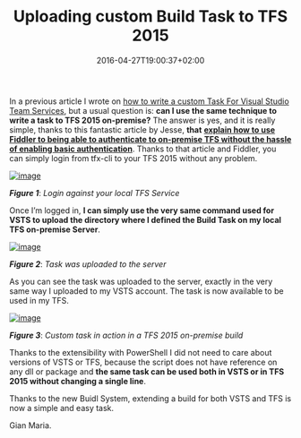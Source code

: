 ﻿---
title: "Uploading custom Build Task to TFS 2015"
description: ""
date: 2016-04-27T19:00:37+02:00
draft: false
tags: [build]
categories: [Tfs]
---
In a previous article I wrote on [how to write a custom Task For Visual Studio Team Services](http://www.codewrecks.com/blog/index.php/2016/03/17/writing-a-custom-task-for-build-vnext/), but a usual question is:  **can I use the same technique to write a task to TFS 2015 on-premise?** The answer is yes, and it is really simple, thanks to this fantastic article by Jesse,  **that** [**explain how to use Fiddler to being able to authenticate to on-premise TFS without the hassle of enabling basic authentication**](http://blog.jessehouwing.nl/2016/01/publish-build-tasks-to-tfs-2015-without.html). Thanks to that article and Fiddler, you can simply login from tfx-cli to your TFS 2015 without any problem.

[![image](https://www.codewrecks.com/blog/wp-content/uploads/2016/04/image_thumb-17.png "image")](https://www.codewrecks.com/blog/wp-content/uploads/2016/04/image-17.png)

 ***Figure 1***: *Login against your local TFS Service*

Once I’m logged in,  **I can simply use the very same command used for VSTS to upload the directory where I defined the Build Task on my local TFS on-premise Server**.

[![image](https://www.codewrecks.com/blog/wp-content/uploads/2016/04/image_thumb-18.png "image")](https://www.codewrecks.com/blog/wp-content/uploads/2016/04/image-18.png)

 ***Figure 2***: *Task was uploaded to the server*

As you can see the task was uploaded to the server, exactly in the very same way I uploaded to my VSTS account. The task is now available to be used in my TFS.

[![image](https://www.codewrecks.com/blog/wp-content/uploads/2016/04/image_thumb-19.png "image")](https://www.codewrecks.com/blog/wp-content/uploads/2016/04/image-19.png)

 ***Figure 3***: *Custom task in action in a TFS 2015 on-premise build*

Thanks to the extensibility with PowerShell I did not need to care about versions of VSTS or TFS, because the script does not have reference on any dll or package and  **the same task can be used both in VSTS or in TFS 2015 without changing a single line**.

Thanks to the new Buidl System, extending a build for both VSTS and TFS is now a simple and easy task.

Gian Maria.
